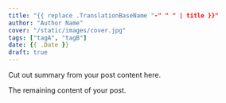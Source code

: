 ```yaml
---
title: "{{ replace .TranslationBaseName "-" " " | title }}"
author: "Author Name"
cover: "/static/images/cover.jpg"
tags: ["tagA", "tagB"]
date: {{ .Date }}
draft: true
---
```


Cut out summary from your post content here.

<!--more-->

The remaining content of your post.
